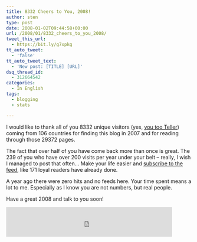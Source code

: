 ```yaml
---
title: 8332 Cheers to You, 2008!
author: sten
type: post
date: 2008-01-02T09:44:58+00:00
url: /2008/01/8332_cheers_to_you_2008/
tweet_this_url:
  - https://bit.ly/g7xpkg
tt_auto_tweet:
  - 'false'
tt_auto_tweet_text:
  - 'New post: [TITLE] [URL]'
dsq_thread_id:
  - 312664542
categories:
  - In English
tags:
  - blogging
  - stats

---
```

I would like to thank all of you 8332 unique visitors (yes, [you too Teller][1]) coming from 106 countries for finding this blog in 2007 and for reading through those 29372 pages.

The fact that over half of you have come back more than once is great. The 239 of you who have over 200 visits per year under your belt &#8211; really, I wish I managed to post that often&#8230; Make your life easier and [subscribe to the feed][2], like 171 loyal readers have already done.

A year ago there were zero hits and no feeds here. Your time spent means a lot to me. Especially as I know you are not numbers, but real people.

Have a great 2008 and talk to you soon!

<iframe src="http://www.facebook.com/plugins/like.php?href=http%3A%2F%2Fsten.tamkivi.com%2F2008%2F01%2F8332_cheers_to_you_2008%2F&layout=standard&show_faces=true&width=450&action=like&colorscheme=light&height=80" scrolling="no" frameborder="0" style="border:none; overflow:hidden; width:450px; height:80px;" allowTransparency="true"></iframe>

 [1]: http://www.siimteller.com/2008/01/head_uut_aastat_koigile_101465_kulastajale.html
 [2]: http://feeds.feedburner.com/seikatsu